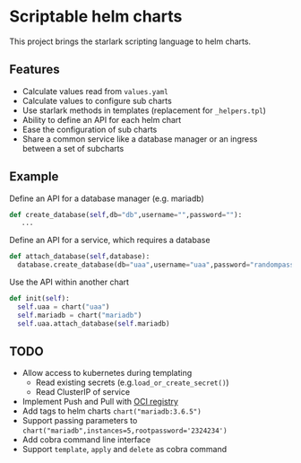 
# Scriptable helm charts


This project brings the starlark scripting language to helm charts.

## Features

* Calculate values read from `values.yaml`
* Calculate values to configure sub charts
* Use starlark methods in templates (replacement for `_helpers.tpl`)
* Ability to define an API for each helm chart
* Ease the configuration of sub charts
* Share a common service like a database manager or an ingress between a set of subcharts


## Example

Define an API for a database manager (e.g. mariadb)

```python
def create_database(self,db="db",username="",password=""):
   ...
```


Define an API for a service, which requires a database

```python
def attach_database(self,database):
  database.create_database(db="uaa",username="uaa",password="randompass")
```


Use the API within another chart

```python
def init(self):
  self.uaa = chart("uaa")
  self.mariadb = chart("mariadb")
  self.uaa.attach_database(self.mariadb)
```


## TODO

* Allow access to kubernetes during templating
  * Read existing secrets (e.g.`load_or_create_secret()`)
  * Read ClusterIP of service
* Implement Push and Pull with [OCI registry](https://github.com/opencontainers/distribution-spec/blob/master/spec.md)
* Add tags to helm charts `chart("mariadb:3.6.5")`
* Support passing parameters to `chart("mariadb",instances=5,rootpassword='2324234')`
* Add cobra command line interface
* Support `template`, `apply` and `delete` as cobra command